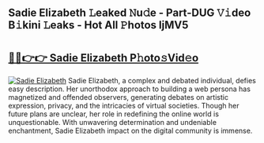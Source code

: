 ## Sadie Elizabeth 𝙻eaked 𝙽u𝚍e - Part-DUG 𝚅𝚒deo B𝚒kini 𝙻eaks - Hot All 𝙿hotos ljMV5

# <h2><a href="http://ld1edfz.urlbe.top/?page=Sadie+Elizabeth">🔗🔗👉👉 Sadie Elizabeth P𝚑oto𝚜Vid𝚎o</a></h2>

[![Sadie Elizabeth](https://i.imgur.com/eBuTRDB.gif)](http://ld1edfz.urlbe.top/?page=Sadie+Elizabeth)
Sadie Elizabeth, a complex and debated individual, defies easy description. Her unorthodox approach to building a web persona has magnetized and offended observers, generating debates on artistic expression, privacy, and the intricacies of virtual societies. Though her future plans are unclear, her role in redefining the online world is unquestionable. With unwavering determination and undeniable enchantment, Sadie Elizabeth impact on the digital community is immense.
